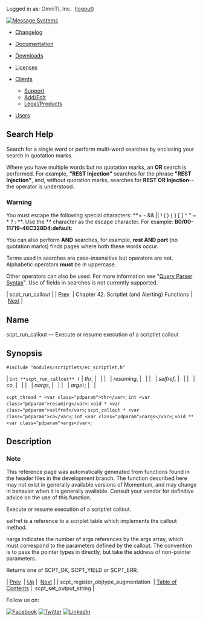 Logged in as: OmniTI, Inc.  ([logout](https://support.messagesystems.com/logout.php))

[![Message Systems](https://support.messagesystems.com/images/ms-white205.png)](https://support.messagesystems.com/start.php) 

*   [Changelog](https://support.messagesystems.com/start.php?show=changelog)
*   [Documentation](https://support.messagesystems.com/docs/)
*   [Downloads](https://support.messagesystems.com/start.php)

*   [Licenses](https://support.messagesystems.com/license_summary.php)
*   <a href="">Clients</a>
    *   [Support](https://support.messagesystems.com/cs.php)
    *   [Add/Edit](https://support.messagesystems.com/edit_client.php)
    *   [Legal/Products](https://support.messagesystems.com/edit_products.php)
*   [Users](https://support.messagesystems.com/edit_customer.php)

## Search Help

Search for a single word or perform multi-word searches by enclosing your search in quotation marks.

Where you have multiple words but no quotation marks, an **OR** search is performed. For example, **"REST Injection"** searches for the phrase **"REST Injection"**, and, without quotation marks, searches for **REST OR Injection**--the operator is understood.

### Warning

You must escape the following special characters: **+ - && || ! ( ) { } [ ] ^ " ~ * ? : \**. Use the **\** character as the escape character. For example: **B0/00-11719-46C328D4\:default\:**

You can also perform **AND** searches, for example, **rest AND port** (no quotation marks) finds pages where both these words occur.

Terms used in searches are case-insensitive but operators are not. Alphabetic operators **must** be in uppercase.

Other operators can also be used. For more information see "[Query Parser Syntax](https://lucene.apache.org/core/old_versioned_docs/versions/3_0_0/queryparsersyntax.html)". Use of fields in searches is not currently supported.

| scpt_run_callout |
| [Prev](apis.scpt_register_objtype_augmentation.php)  | Chapter 42. Scriptlet (and Alerting) Functions |  [Next](apis.scpt_set_output_string.php) |

<a name="apis.scpt_run_callout"></a>
## Name

scpt_run_callout — Execute or resume execution of a scriptlet callout

## Synopsis

`#include "modules/scriptlets/ec_scriptlet.h"`

| `int **scpt_run_callout** (` | <var class="pdparam">thr</var>, |   |
|   | <var class="pdparam">resuming</var>, |   |
|   | <var class="pdparam">selfref</var>, |   |
|   | <var class="pdparam">co</var>, |   |
|   | <var class="pdparam">nargs</var>, |   |
|   | <var class="pdparam">args</var>`)`; |   |

`scpt_thread * <var class="pdparam">thr</var>`;
`int <var class="pdparam">resuming</var>`;
`void * <var class="pdparam">selfref</var>`;
`scpt_callout * <var class="pdparam">co</var>`;
`int <var class="pdparam">nargs</var>`;
`void ** <var class="pdparam">args</var>`;<a name="idp32035696"></a>
## Description

### Note

This reference page was automatically generated from functions found in the header files in the development branch. The function described here may not exist in generally available versions of Momentum, and may change in behavior when it is generally available. Consult your vendor for definitive advice on the use of this function.

Execute or resume execution of a scriptlet callout.

selfref is a reference to a scriplet table which implements the callout method.

nargs indicates the number of args references by the args array, which must correspond to the parameters defined by the callout. The convention is to pass the pointer types in directly, but take the address of non-pointer parameters.

Returns one of SCPT_OK, SCPT_YIELD or SCPT_ERR.

| [Prev](apis.scpt_register_objtype_augmentation.php)  | [Up](script.php) |  [Next](apis.scpt_set_output_string.php) |
| scpt_register_objtype_augmentation  | [Table of Contents](index.php) |  scpt_set_output_string |

Follow us on:

[![Facebook](https://support.messagesystems.com/images/icon-facebook.png)](http://www.facebook.com/messagesystems) [![Twitter](https://support.messagesystems.com/images/icon-twitter.png)](http://twitter.com/#!/MessageSystems) [![LinkedIn](https://support.messagesystems.com/images/icon-linkedin.png)](http://www.linkedin.com/company/message-systems)